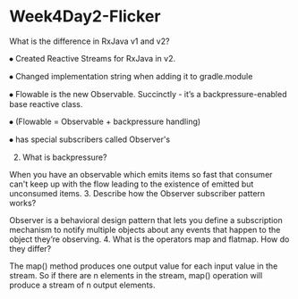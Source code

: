 # Week4Day2-Flicker

What is the difference in RxJava v1 and v2?



⦁	Created Reactive Streams for RxJava in v2.

⦁	Changed implementation string when adding it to gradle.module

⦁	Flowable is the new Observable. Succinctly - it’s a backpressure-enabled base reactive class.

⦁	(Flowable = Observable + backpressure handling)

⦁	has special subscribers called Observer's

2.  What is backpressure?

When you have an observable which emits items so fast that consumer can't keep up with the flow leading to the existence of emitted but unconsumed items.
3.  Describe how the Observer subscriber pattern works?

Observer is a behavioral design pattern that lets you define a subscription mechanism to notify multiple objects about any events that happen to the object they’re observing.
4.  What is the operators map and flatmap.  How do they differ?

The map() method produces one output value for each input value in the stream. So if there are n elements in the stream, map() operation will produce a stream of n output elements.
